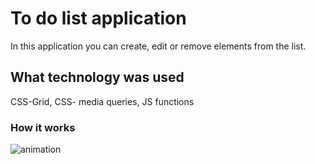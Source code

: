 # To do list application
In this application you can create, edit or remove elements from the list.
## What technology was used
CSS-Grid, CSS- media queries, JS functions
### How it works
![animation](gif/to_do_list_app.gif)
